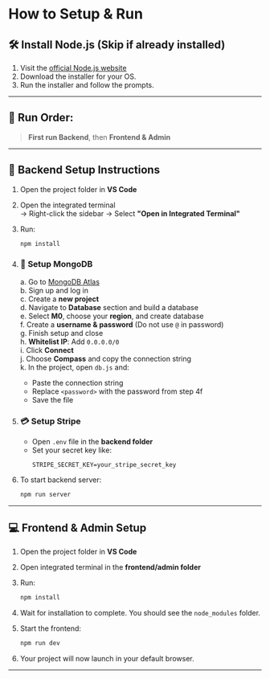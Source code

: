 # How to Setup & Run


## 🛠️ Install Node.js (Skip if already installed)

1. Visit the [official Node.js website](https://nodejs.org/en/download/)
2. Download the installer for your OS.
3. Run the installer and follow the prompts.

---

## 🚀 Run Order:
> **First run Backend**, then **Frontend & Admin**

---

## 🔧 Backend Setup Instructions

1. Open the project folder in **VS Code**
2. Open the integrated terminal  
   → Right-click the sidebar → Select **"Open in Integrated Terminal"**
3. Run:
   ```bash
   npm install
   ```
4. ### 💾 Setup MongoDB
   a. Go to [MongoDB Atlas](https://www.mongodb.com/cloud/atlas/register)  
   b. Sign up and log in  
   c. Create a **new project**  
   d. Navigate to **Database** section and build a database  
   e. Select **M0**, choose your **region**, and create database  
   f. Create a **username & password** (Do not use `@` in password)  
   g. Finish setup and close  
   h. **Whitelist IP**: Add `0.0.0.0/0`  
   i. Click **Connect**  
   j. Choose **Compass** and copy the connection string  
   k. In the project, open `db.js` and:
   - Paste the connection string
   - Replace `<password>` with the password from step 4f  
   - Save the file

5. ### 💳 Setup Stripe
   - Open `.env` file in the **backend folder**
   - Set your secret key like:
     ```
     STRIPE_SECRET_KEY=your_stripe_secret_key
     ```

6. To start backend server:
   ```bash
   npm run server
   ```

---

## 💻 Frontend & Admin Setup

1. Open the project folder in **VS Code**
2. Open integrated terminal in the **frontend/admin folder**
3. Run:
   ```bash
   npm install
   ```
4. Wait for installation to complete. You should see the `node_modules` folder.
5. Start the frontend:
   ```bash
   npm run dev
   ```

6. Your project will now launch in your default browser.

---


